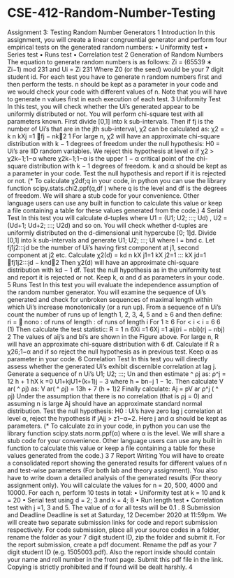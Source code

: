 # CSE-412-Random-Number-Testing
Assignment 3: Testing Random Number
Generators
1 Introduction
In this assignment, you will create a linear congruential generator and perform
four empirical tests on the generated random numbers:
• Uniformity test
• Series test
• Runs test
• Correlation test
2 Generation of Random Numbers
The equation to generate random numbers is as follows:
Zi = (65539 ∗ Zi−1) mod 231
and
Ui = Zi
231
Where Z0 (or the seed) would be your 7 digit student id. For each test you
have to generate n random numbers first and then perform the tests. n should
be kept as a parameter in your code and we would check your code with different
values of n. Note that you will have to generate n values first in each execution
of each test.
3 Uniformity Test
In this test, you will check whether the Ui’s generated appear to be uniformly
distributed or not. You will perform chi-square test with all parameters known.
First divide [0,1] into k sub-intervals. Then if fj is the number of Ui’s that are
in the jth sub-interval, χ2 can be calculated as:
χ2 = k
n
kXj
=1
fj − nk2
1
For large n, χ2 will have an approximate chi-square distribution with k − 1
degrees of freedom under the null hypothesis:
H0 = Ui’s are IID random variables.
We reject this hypothesis at level α if χ2 > χ2k−1;1−α where χ2k−1;1−α is
the upper 1 − α critical point of the chi-square distribution with k − 1 degrees
of freedom. k and α should be kept as a parameter in your code. Test the null
hypothesis and report if it is rejected or not.
(* To calculate χ2df;q in your code, in python you can use the library function
scipy.stats.chi2.ppf(q,df ) where q is the level and df is the degrees of freedom.
We will share a stub code for your convenience. Other language users can use
any built in function to calculate this value or keep a file containing a table for
these values generated from the code.)
4 Serial Test
In this test you will calculate d-tuples where U1 = (U1; U2; :::; Ud) , U2 =
(Ud+1; Ud+2; :::; U2d) and so on. You will check whether d-tuples are uniformly
distributed on the d-dimensional unit hypercube [0; 1]d. Divide [0,1] into k
sub-intervals and generate U1; U2; :::; Ul where l = bnd c. Let fj1j2:::jd be
the number of Ui’s having first component at j1, second component at j2 etc.
Calculate
χ2(d) = kd
n
kX
j1=1
kX
j2=1
:::
kX
jd=1
fj1j2:::jd − knd2
Then χ2(d) will have an approximate chi-square distribution with kd − 1 df.
Test the null hypothesis as in the uniformity test and report it is rejected or
not. Keep k, α and d as parameters in your code.
5 Runs Test
In this test you will evaluate the independence assumption of the random number generator. You will examine the sequence of Ui’s generated and check for
unbroken sequences of maximal length within which Ui’s increase monotonically
(or a run up). From a sequence of n Ui’s count the number of runs up of length
1, 2, 3, 4, 5 and ≥ 6 and then define:
ri =  nono : of runs of length : of runs of length i For 1 ≥ 6 For < i < i = 6 6 (1)
Then calculate the test statistic:
R = 1
n
6Xi
=1
6Xj
=1
aij(ri − nbi)(rj − nbj)
2
The values of aij’s and bi’s are shown in the Figure above.
For large n, R will have an approximate chi-square distribution with 6 df.
Calculate if R ≥ χ26;1−α and if so reject the null hypothesis as in previous test.
Keep α as parameter in your code.
6 Correlation Test
In this test you will directly assess whether the generated Ui’s exhibit discernible
correlation at lag j. Generate a sequence of n Ui’s U1; U2; :::; Un and then
estimate ^ ρj as:
ρ^j = 12
h + 1
hX k
=0
U1+kjU1+(k+1)j − 3
where h = bn−j 1 − 1c. Then calculate V ar( ^ ρj) as:
V ar( ^ ρj) = 13h + 7
(h + 1)2
Finally calculate:
Aj = pV ar ρ^j ( ^ ρj)
Under the assumption that there is no correlation (that is ρj = 0) and assuming
n is large Aj should have an approximate standard normal distribution. Test
the null hypothesis:
H0 : Ui’s have zero lag j correlation
at level α, reject the hypothesis if jAjj > z1−α=2. Here j and α should be kept
as parameters.
(* To calculate zα in your code, in python you can use the library function
scipy.stats.norm.ppf(α) where α is the level. We will share a stub code for your
convenience. Other language users can use any built in function to calculate
this value or keep a file containing a table for these values generated from the
code.)
3
7 Report Writing
You will have to create a consolidated report showing the generated results
for different values of n and test-wise parameters (For both lab and theory
assignment). You also have to write down a detailed analysis of the generated
results (For theory assignment only).
You will calculate the values for n = 20, 500, 4000 and 10000. For each n,
perform 10 tests in total:
• Uniformity test at k = 10 and k = 20
• Serial test using d = 2; 3 and k = 4; 8
• Run length test
• Correlation test with j =1, 3 and 5.
The value of α for all tests will be 0.1 .
8 Submission and Deadline
Deadline is set at Saturday, 12 December 2020 at 11:59pm.
We will create two separate submission links for code and report submission
respectively.
For code submission, place all your source codes in a folder, rename the
folder as your 7 digit student ID, zip the folder and submit it.
For the report submission, create a pdf document. Rename the pdf as
your 7 digit student ID (e.g. 1505003.pdf). Also the report inside
should contain your name and roll number in the front page. Submit
this pdf file in the link.
Copying is strictly prohibited and if found will be dealt harshly.
4
